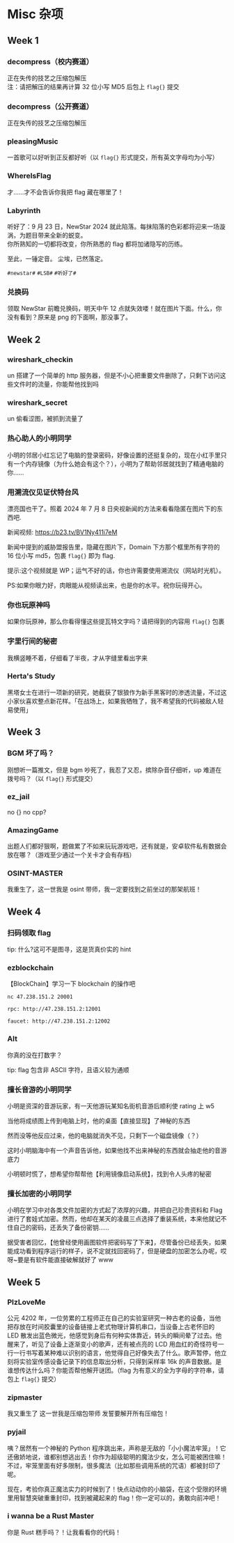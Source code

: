 # Misc 杂项

## Week 1

### decompress（校内赛道）

正在失传的技艺之压缩包解压 \
注：请把解压的结果再计算 32 位小写 MD5 后包上 `flag{}` 提交

### decompress（公开赛道）

正在失传的技艺之压缩包解压

### pleasingMusic

一首歌可以好听到正反都好听（以 `flag{}` 形式提交，所有英文字母均为小写）

### WhereIsFlag

才……才不会告诉你我把 flag 藏在哪里了！

### Labyrinth

听好了：9 月 23 日，NewStar 2024 就此陷落。每抹陷落的色彩都将迎来一场漩涡，为题目带来全新的蜕变。 \
你所熟知的一切都将改变，你所熟悉的 flag 都将加诸隐写的历练。

至此，一锤定音。
尘埃，已然落定。

`#newstar#` `#LSB#` `#听好了#`

### 兑换码

领取 NewStar 前瞻兑换码，明天中午 12 点就失效喽！就在图片下面。什么，你没有看到？原来是 png 的下面啊，那没事了。

## Week 2

### wireshark_checkin

un 搭建了一个简单的 http 服务器，但是不小心把重要文件删除了，只剩下访问这些文件时的流量，你能帮他找到吗

### wireshark_secret

un 偷看涩图，被抓到流量了

### 热心助人的小明同学

小明的邻居小红忘记了电脑的登录密码，好像设置的还挺复杂的，现在小红手里只有一个内存镜像（为什么她会有这个？），小明为了帮助邻居就找到了精通电脑的你……

### 用溯流仪见证伏特台风

漂亮国也干了。照着 2024 年 7 月 8 日央视新闻的方法来看看隐匿在图片下的东西吧.

新闻视频: <https://b23.tv/BV1Ny411i7eM>

新闻中提到的威胁盟报告里，隐藏在图片下，Domain 下方那个框里所有字符的 16 位小写 md5，包裹 `flag{}` 即为 flag.

提示:这个视频就是 WP；运气不好的话，你也许需要使用溯流仪（网站时光机）。

PS:如果你眼力好，肉眼能从视频读出来，也是你的水平。祝你玩得开心。

### 你也玩原神吗

如果你玩原神，那么你看得懂这些提瓦特文字吗？请把得到的内容用 `flag{}` 包裹

### 字里行间的秘密

我横竖睡不着，仔细看了半夜，才从字缝里看出字来

### Herta's Study

黑塔女士在进行一项新的研究，她截获了银狼作为新手黑客时的渗透流量，不过这小家伙喜欢整点新花样。「在战场上，如果我牺牲了，我不希望我的代码被敌人轻易使用」

## Week 3

### BGM 坏了吗？

刚想听一篇推文，但是 bgm 吵死了，我忍了又忍，摈除杂音仔细听，up 难道在拨号吗？（以 `flag{}` 形式提交）

### ez_jail

no {} no cpp?

### AmazingGame

出题人们都好狠啊，题做累了不如来玩玩游戏吧，还有就是，安卓软件私有数据会放在哪？（游戏至少通过一个关卡才会有存档）

### OSINT-MASTER

我重生了，这一世我是 osint 带师，我一定要找到之前坐过的那架航班！

## Week 4

### 扫码领取 flag

tip: 什么?这可不是图寻，这是货真价实的 hint

### ezblockchain

【BlockChain】学习一下 blockchain 的操作吧

```shell
nc 47.238.151.2 20001

rpc: http://47.238.151.2:12001

faucet: http://47.238.151.2:12002
```

### Alt

你真的没在打数字？

tip: flag 包含非 ASCII 字符，且语义较为通顺

### 擅长音游的小明同学

小明是资深的音游玩家，有一天他游玩某知名街机音游后顺利使 rating 上 w5

当他将成绩图上传到电脑上时，他的桌面【直接显现】了神秘的东西

然而没等他反应过来，他的电脑就消失不见，只剩下一个磁盘镜像（？）

这时小明脑海中有一个声音告诉他，如果他找不出来神秘的东西就会抽走他的音游底力

小明顿时慌了，想希望你帮帮他【利用镜像启动系统】，找到令人头疼的秘密

### 擅长加密的小明同学

小明在学习中对各类文件加密的方式起了浓厚的兴趣，并把自己珍贵资料和 Flag 进行了套娃式加密。然而，他却在某天的凌晨三点选择了重装系统，本来他就记不住自己的密码，还丢失了备份密钥……

据受害者回忆，【他曾经使用画图软件把密码写了下来】，尽管备份已经丢失，如果能成功看到程序运行的样子，说不定就找回密码了，但是硬盘的加密怎么办呢，哎呀~要是有软件能直接破解就好了 www

## Week 5

### PlzLoveMe

公元 4202 年，一位劳累的工程师正在自己的实验室研究一种古老的设备，当他把存放在时间胶囊里的设备链接上老式物理计算机串口，当设备上古老怀旧的 LED 散发出蓝色微光，他感觉到身后有何种实体靠近，转头的瞬间晕了过去。他醒来了，听见了设备上逐渐变小的歌声，还有被点亮的 LCD 用血红的奇怪符号一行一行书写着某种难以识别的语言，他觉得自己好像失去了什么。歌声暂停，他立刻将实验室传感设备记录下的信息取出分析，只得到采样率 16k 的声音数据。是谁想传达什么吗？你能否帮他解开谜团。（flag 为有意义的全为字母的字符串，请包上 `flag{}` 提交）

### zipmaster

我又重生了 这一世我是压缩包带师 发誓要解开所有压缩包！

### pyjail

咦？居然有一个神秘的 Python 程序跳出来，声称是无敌的「小小魔法牢笼」！它还傲娇地说，谁都别想逃出去！你作为超级聪明的魔法少女，怎么可能被困住嘛！不过，牢笼里面有好多限制，很多魔法（比如那些调用系统的咒语）都被封印了呢。

现在，考验你真正魔法实力的时候到了！快点动动你的小脑袋，在这个受限的环境里用智慧突破重重封印，找到被藏起来的 flag！你一定可以的，勇敢向前冲吧！

### i wanna be a Rust Master

你是 Rust 糕手吗？！让我看看你的代码！
